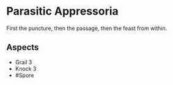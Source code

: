 # Parasitic Appressoria
First the puncture, then the passage, then the feast from within.
## Aspects
- Grail 3
- Knock 3
- #Spore